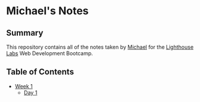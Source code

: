 # Michael's Notes
## Summary

This repository contains all of the notes taken by [Michael](https://github.com/MiersX) for the [Lighthouse Labs](https://www.lighthouselabs.ca/) Web Development Bootcamp.

## Table of Contents
* [Week 1](/Week_1)
  * [Day 1](/Week_1/Day_1)